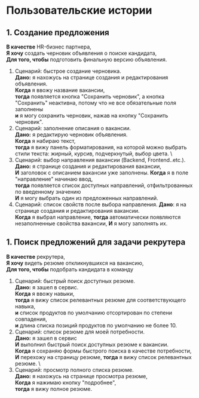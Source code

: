 # Пользовательские истории

## 1. Создание предложения

**В качестве** HR-бизнес партнера, \
**Я хочу** создать черновик объявления о поиске кандидата, \
**Для того, чтобы** подготовить финальную версию объявления.

1. Сценарий: быстрое создание черновика. \
   **Дано:** я нахожусь на странице создания и редактирования объявления. \
   **Когда** я ввожу название вакансии, \
   **тогда** появляется кнопка "Сохранить черновик", а кнопка "Сохранить" неактивна, потому что не все обязательные поля
   заполнены \
   **и** я могу сохранить черновик, нажав на кнопку "Сохранить черновик".
2. Сценарий: заполнение описания о вакансии. \
   **Дано:** я редактирую черновик объявления. \
   **Когда** я набираю текст, \
   **тогда** я вижу панель форматирования, на которой можно выбрать стили текста: жирный, курсив, подчеркнутый, выбор
   цвета. \
3. Сценарий: выбор направления вакансии (Backend, Frontend..etc.). \
   **Дано:** я странице создания и редактирования вакансии, \
   **И** заголовок с описанием вакансии уже заполнены.
   **Когда** я в поле "направление" начинаю ввод, \
   **тогда** появляется список доступных направлений, отфильтрованных по введенному значению \
   **И** я могу выбрать один из предложенных направлений.
4. Сценарий: список свойств после выбора направления.
   **Дано**: я на странице создания и редактирования вакансии. \
   **Когда** я выбрал направление,
   **тогда** автоматически появляются незаполненные свойства вакансии,
   **И** я могу заполнять их.

## 1. Поиск предложений для задачи рекрутера

**В качестве** рекрутера, \
**Я хочу** видеть резюме откликнувшихся на вакансию, \
**Для того, чтобы** подобрать кандидата в команду

1. Сценарий: быстрый поиск доступных резюме. \
   **Дано:** я зашел в сервис. \
   **Когда** я ввожу навыки, \
   **тогда** я вижу список релевантных резюме для соответствующего навыка, \
   **и** список продуктов по умолчанию отсортирован по степени совпадения, \
   **и** длина списка позиций продуктов по умолчанию не более 10.
2. Сценарий: список резюме для моей потребности. \
   **Дано:** я зашел в сервис \
   **И** выполнил быстрый поиск доступных резюме к вакансии. \
   **Когда** я сохраняю формы быстрого поиска в качестве потребности, \
   **И** перехожу на страницу резюме,
   **тогда** я вижу список релевантных резюме. \
3. Сценарий: просмотр полного списка резюме. \
   **Дано:** я нахожусь на странице просмотра резюме, \
   **Когда** я нажимаю кнопку "подробнее", \
   **тогда** я вижу полное резюме.